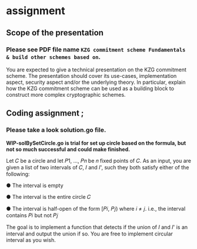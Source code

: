 # assignment
## Scope of the presentation
### Please see PDF file name `KZG commitment scheme Fundamentals & build other schemes based on`.
You are expected to give a technical presentation on the KZG commitment scheme. The presentation should cover its use-cases, implementation aspect, security aspect and/or the underlying theory. In particular, explain how the KZG commitment scheme can be used as a building block to construct more complex cryptographic schemes.


## Coding assignment ; 
### Please take a look solution.go file. 

**WIP-solBySetCircle.go is trial for set up circle based on the formula, but not so much successful and could make finished.** 

Let 𝐶 be a circle and let 𝑃1, ..., 𝑃𝑛 be 𝑛 fixed points of 𝐶. As an input, you are given a list of two
intervals of 𝐶, 𝐼 and 𝐼', such they both satisfy either of the following:


● The interval is empty

● The interval is the entire circle 𝐶

● The interval is half-open of the form [𝑃𝑖, 𝑃𝑗) where 𝑖 ≠ 𝑗. i.e., the interval contains 𝑃𝑖 but
not 𝑃𝑗

The goal is to implement a function that detects if the union of 𝐼 and 𝐼' is an interval and output the union if so. You are free to implement circular interval as you wish.